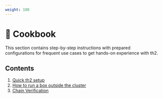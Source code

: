 ```yaml
---
weight: 100
---
```


# 📖 Cookbook

This section contains step-by-step instructions with prepared configurations for frequent use cases to get hands-on experience with th2.

<!--more-->

## Contents
1. [Quick th2 setup](quick-setup/)
2. [How to run a box outside the cluster](run-box-outside-cluster/)
3. [Chain Verification](chain-verification/)
